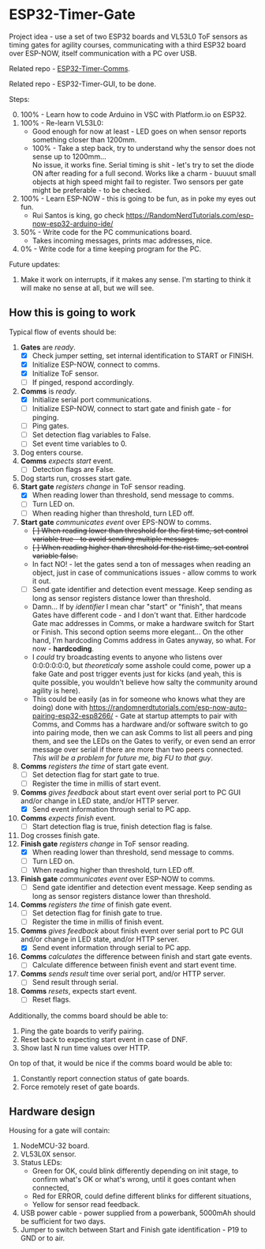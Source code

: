 # ESP32-Timer-Gate

Project idea - use a set of two ESP32 boards and VL53L0 ToF sensors as timing gates for agility courses, communicating with a third ESP32 board over ESP-NOW, itself communication with a PC over USB.

Related repo - [ESP32-Timer-Comms](https://github.com/pawel-0skill/ESP32-Timer-Comms).

Related repo - ESP32-Timer-GUI, to be done.

Steps:

0. 100% - Learn how to code Arduino in VSC with Platform.io on ESP32.
1. 100% - Re-learn VL53L0:
   - Good enough for now at least - LED goes on when sensor reports something closer than 1200mm.
   - 100% - Take a step back, try to understand why the sensor does not sense up to 1200mm...  
     No issue, it works fine. Serial timing is shit - let's try to set the diode ON after reading for a full second.
     Works like a charm - buuuut small objects at high speed might fail to register. Two sensors per gate might be preferable - to be checked.
2. 100% - Learn ESP-NOW - this is going to be fun, as in poke my eyes out fun.
   - Rui Santos is king, go check <https://RandomNerdTutorials.com/esp-now-esp32-arduino-ide/>
3. 50% - Write code for the PC communications board.
   - Takes incoming messages, prints mac addresses, nice.
4. 0% - Write code for a time keeping program for the PC.

Future updates:

1. Make it work on interrupts, if it makes any sense. I'm starting to think it will make no sense at all, but we will see.

## How this is going to work

Typical flow of events should be:

1. __Gates__ are _ready_.
   - [X] Check jumper setting, set internal identification to START or FINISH.
   - [X] Initialize ESP-NOW, connect to comms.
   - [X] Initialize ToF sensor.
   - [ ] If pinged, respond accordingly.
2. __Comms__ is _ready_.
   - [X] Initialize serial port communications.
   - [ ] Initialize ESP-NOW, connect to start gate and finish gate - for pinging.
   - [ ] Ping gates.
   - [ ] Set detection flag variables to False.
   - [ ] Set event time variables to 0.
3. Dog enters course.
4. __Comms__ _expects start_ event.
   - [ ] Detection flags are False.
5. Dog starts run, crosses start gate.
6. __Start gate__ _registers change_ in ToF sensor reading.
   - [X] When reading lower than threshold, send message to comms.
   - [ ] Turn LED on.
   - [ ] When reading higher than threshold, turn LED off.
7. __Start gate__ _communicates event_ over EPS-NOW to comms.
   - ~~[ ] When reading lower than threshold for the first time, set control variable true - to avoid sending multiple messages.~~
   - ~~[ ] When reading higher than threshold for the rist time, set control variable false.~~
   - In fact NO! - let the gates send a ton of messages when reading an object, just in case of communications issues - allow comms to work it out.
   - [ ] Send gate identifier and detection event message. Keep sending as long as sensor registers distance lower than threshold.
   - Damn... If by _identifier_ I mean char "start" or "finish", that means Gates have different code - and I don't want that. Either hardcode Gate mac addresses in Comms, or make a hardware switch for Start or Finish. This second option seems more elegant... On the other hand, I'm hardcoding Comms address in Gates anyway, so what. For now - __hardcoding__.
   - I _could_ try broadcasting events to anyone who listens over 0:0:0:0:0:0, but _theoreticaly_ some asshole could come, power up a fake Gate and post trigger events just for kicks (and yeah, this is quite possible, you wouldn't believe how salty the community around agility is here).
   - This could be easily (as in for someone who knows what they are doing) done with <https://randomnerdtutorials.com/esp-now-auto-pairing-esp32-esp8266/> - Gate at startup attempts to pair with Comms, and Comms has a hardware and/or software switch to go into pairing mode, then we can ask Comms to list all peers and ping them, and see the LEDs on the Gates to verify, or even send an error message over serial if there are more than two peers connected. _This will be a problem for future me, big FU to that guy_.
8. __Comms__ _registers the time_ of start gate event.
   - [ ] Set detection flag for start gate to true.
   - [ ] Register the time in millis of start event.
9. __Comms__ _gives feedback_ about start event over serial port to PC GUI and/or change in LED state, and/or HTTP server.
   - [X] Send event information through serial to PC app.
10. __Comms__ _expects finish_ event.
    - [ ] Start detection flag is true, finish detection flag is false.
11. Dog crosses finish gate.
12. __Finish gate__ _registers change_ in ToF sensor reading.
    - [X] When reading lower than threshold, send message to comms.
    - [ ] Turn LED on.
    - [ ] When reading higher than threshold, turn LED off.
13. __Finish gate__ _communicates event_ over ESP-NOW to comms.
    - [ ] Send gate identifier and detection event message. Keep sending as long as sensor registers distance lower than threshold.
14. __Comms__ _registers the time_ of finish gate event.
    - [ ] Set detection flag for finish gate to true.
    - [ ] Register the time in millis of finish event.
15. __Comms__ _gives feedback_ about finish event over serial port to PC GUI and/or change in LED state, and/or HTTP server.
    - [X] Send event information through serial to PC app.
16. __Comms__ _calculates_ the difference between finish and start gate events.
    - [ ] Calculate difference between finish event and start event time.
17. __Comms__ _sends result_ time over serial port, and/or HTTP server.
    - [ ] Send result through serial.
18. __Comms__ _resets_, expects start event.
    - [ ] Reset flags.

Additionally, the comms board should be able to:

1. Ping the gate boards to verify pairing.
2. Reset back to expecting start event in case of DNF.
3. Show last N run time values over HTTP.

On top of that, it would be nice if the comms board would be able to:

1. Constantly report connection status of gate boards.
2. Force remotely reset of gate boards.

## Hardware design

Housing for a gate will contain:

1. NodeMCU-32 board.
2. VL53L0X sensor.
3. Status LEDs:
   - Green for OK, could blink differently depending on init stage, to confirm what's OK or what's wrong, until it goes contant when connected,
   - Red for ERROR, could define different blinks for different situations,
   - Yellow for sensor read feedback.
4. USB power cable - power supplied from a powerbank, 5000mAh should be sufficient for two days.
5. Jumper to switch between Start and Finish gate identification - P19 to GND or to air.
